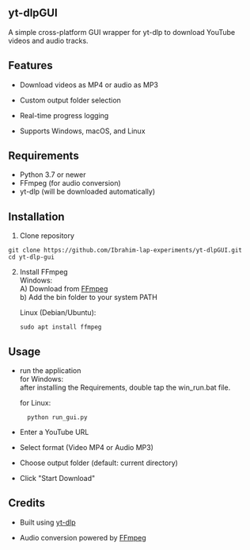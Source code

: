 ## yt-dlpGUI
A simple cross-platform GUI wrapper for yt-dlp to download YouTube videos and audio tracks.


## Features
  * Download videos as MP4 or audio as MP3

  * Custom output folder selection

  * Real-time progress logging

  * Supports Windows, macOS, and Linux

## Requirements
  * Python 3.7 or newer
  * FFmpeg (for audio conversion)
  * yt-dlp (will be downloaded automatically)

## Installation
1. Clone repository
  ```
  git clone https://github.com/Ibrahim-lap-experiments/yt-dlpGUI.git
  cd yt-dlp-gui
  ```
2. Install FFmpeg<br />
   Windows:<br />
      A) Download from [FFmpeg](https://www.ffmpeg.org/)<br />
      b) Add the bin folder to your system PATH<br />
    
   Linux (Debian/Ubuntu):
    ```
    sudo apt install ffmpeg
    ```
## Usage<br />
* run the application<br />
    for Windows: <br />
        after installing the Requirements, double tap the win_run.bat file.<br />

    for Linux:<br />
    
      
        
        python run_gui.py
  
* Enter a YouTube URL

* Select format (Video MP4 or Audio MP3)

* Choose output folder (default: current directory)

* Click "Start Download"

## Credits
* Built using [yt-dlp](https://github.com/yt-dlp/yt-dlp)

* Audio conversion powered by [FFmpeg](https://www.ffmpeg.org/)
